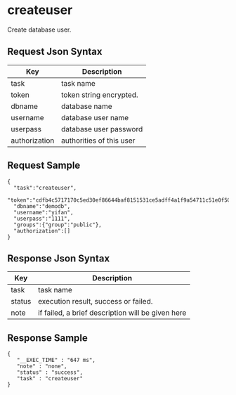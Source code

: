 # createuser

Create database user.

## Request Json Syntax

| **Key** | **Description** |
| --- | --- |
| task | task name |
| token | token string encrypted. |
| dbname | database name |
| username | database user name |
| userpass | database user password |
| authorization | authorities of this user |

## Request Sample

```
{
  "task":"createuser",
  "token":"cdfb4c5717170c5ed30ef86644baf8151531ce5adff4a1f9a54711c51e0f50767926f07dd201b6aa",
  "dbname":"demodb",
  "username":"yifan",
  "userpass":"1111",
  "groups":{"group":"public"},
  "authorization":[]
}
```

## Response Json Syntax

| **Key** | **Description** |
| --- | --- |
| task | task name |
| status | execution result, success or failed. |
| note | if failed, a brief description will be given here |

## Response Sample

```
{
   "__EXEC_TIME" : "647 ms",
   "note" : "none",
   "status" : "success",
   "task" : "createuser"
}
```

